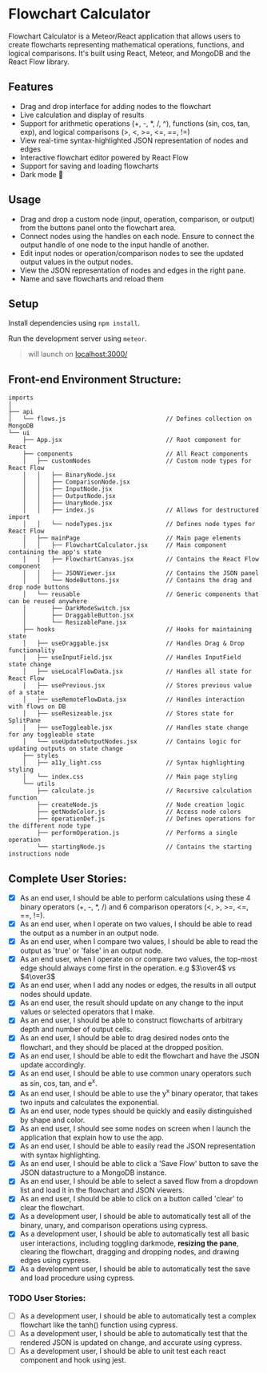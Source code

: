 # Flowchart Calculator

Flowchart Calculator is a Meteor/React application that allows users to create flowcharts representing mathematical operations, functions, and logical comparisons. It's built using React, Meteor, and MongoDB and the React Flow library.

## Features

- Drag and drop interface for adding nodes to the flowchart
- Live calculation and display of results
- Support for arithmetic operations (+, -, *, /, ^), functions (sin, cos, tan, exp), and logical comparisons (>, <, >=, <=, ==, !=)
- View real-time syntax-highlighted JSON representation of nodes and edges
- Interactive flowchart editor powered by React Flow
- Support for saving and loading flowcharts
- Dark mode 🎉

## Usage

- Drag and drop a custom node (input, operation, comparison, or output) from the buttons panel onto the flowchart area.
- Connect nodes using the handles on each node. Ensure to connect the output handle of one node to the input handle of another.
- Edit input nodes or operation/comparison nodes to see the updated output values in the output nodes.
- View the JSON representation of nodes and edges in the right pane.
- Name and save flowcharts and reload them

## Setup

Install dependencies using `npm install`.

Run the development server using `meteor`.
> will launch on <a href="http://localhost:3000/">localhost:3000/</a>

## Front-end Environment Structure:
    imports
    │
    ├── api
    │   └── flows.js                            // Defines collection on MongoDB
    └── ui
        ├── App.jsx                             // Root component for React
        ├── components                          // All React components
        │   ├── customNodes                     // Custom node types for React Flow
        │   │   ├── BinaryNode.jsx
        │   │   ├── ComparisonNode.jsx
        │   │   ├── InputNode.jsx
        │   │   ├── OutputNode.jsx
        │   │   ├── UnaryNode.jsx
        │   │   ├── index.js                    // Allows for destructured import
        │   │   └── nodeTypes.jsx               // Defines node types for React Flow
        │   ├── mainPage                        // Main page elements
        │   │   ├── FlowchartCalculator.jsx     // Main component containing the app's state
        │   │   ├── FlowchartCanvas.jsx         // Contains the React Flow component
        │   │   ├── JSONViewer.jsx              // Contains the JSON panel
        │   │   └── NodeButtons.jsx             // Contains the drag and drop node buttons
        │   └── reusable                        // Generic components that can be reused anywhere
        │       ├── DarkModeSwitch.jsx          
        │       ├── DraggableButton.jsx         
        │       └── ResizablePane.jsx           
        ├── hooks                               // Hooks for maintaining state
        │   ├── useDraggable.jsx                // Handles Drag & Drop functionality
        │   ├── useInputField.jsx               // Handles InputField state change
        │   ├── useLocalFlowData.jsx            // Handles all state for React Flow
        │   ├── usePrevious.jsx                 // Stores previous value of a state
        │   ├── useRemoteFlowData.jsx           // Handles interaction with flows on DB
        │   ├── useResizeable.jsx               // Stores state for SplitPane
        │   ├── useToggleable.jsx               // Handles state change for any toggleable state
        │   └── useUpdateOutputNodes.jsx        // Contains logic for updating outputs on state change
        ├── styles
        │   ├── a11y_light.css                  // Syntax highlighting styling
        │   └── index.css                       // Main page styling
        └── utils
            ├── calculate.js                    // Recursive calculation function
            ├── createNode.js                   // Node creation logic
            ├── getNodeColor.js                 // Access node colors
            ├── operationDef.js                 // Defines operations for the different node type
            ├── performOperation.js             // Performs a single operation
            └── startingNode.js                 // Contains the starting instructions node






## Complete User Stories:
- [x] As an end user, I should be able to perform calculations using these 4 binary operators (+, -, *, /) and 6 comparison operators (<, >, >=, <=, ==, !=).
- [x] As an end user, when I operate on two values, I should be able to read the output as a number in an output node.
- [x] As an end user, when I compare two values, I should be able to read the output as 'true' or 'false' in an output node.
- [x] As an end user, when I operate on or compare two values, the top-most edge should always come first in the operation. e.g $3\over4$ vs $4\over3$
- [x] As an end user, when I add any nodes or edges, the results in all output nodes should update.
- [x] As an end user, the result should update on any change to the input values or selected operators that I make.
- [x] As an end user, I should be able to construct flowcharts of arbitrary depth and number of output cells.
- [x] As an end user, I should be able to drag desired nodes onto the flowchart, and they should be placed at the dropped position.
- [x] As an end user, I should be able to edit the flowchart and have the JSON update accordingly.
- [x] As an end user, I should be able to use common unary operators such as sin, cos, tan, and e<sup>x</sup>.
- [x] As an end user, I should be able to use the y<sup>x</sup> binary operator, that takes two inputs and calculates the exponential.
- [x] As an end user, node types should be quickly and easily distinguished by shape and color.
- [x] As an end user, I should see some nodes on screen when I launch the application that explain how to use the app.
- [x] As an end user, I should be able to easily read the JSON representation with syntax highlighting.
- [x] As an end user, I should be able to click a 'Save Flow' button to save the JSON datastructure to a MongoDB instance.
- [x] As an end user, I should be able to select a saved flow from a dropdown list and load it in the flowchart and JSON viewers.
- [x] As an end user, I should be able to click on a button called 'clear' to clear the flowchart.
- [x] As a development user, I should be able to automatically test all of the binary, unary, and comparison operations using cypress.
- [x] As a development user, I should be able to automatically test all basic user interactions, including toggling darkmode, __resizing the pane__, clearing the flowchart, dragging and dropping nodes, and drawing edges using cypress.
- [x] As a development user, I should be able to automatically test the save and load procedure using cypress.

### TODO User Stories:
- [ ] As a development user, I should be able to automatically test a complex flowchart like the tanh() function using cypress.
- [ ] As a development user, I should be able to automatically test that the rendered JSON is updated on change, and accurate using cypress.
- [ ] As a development user, I should be able to unit test each react component and hook using jest.